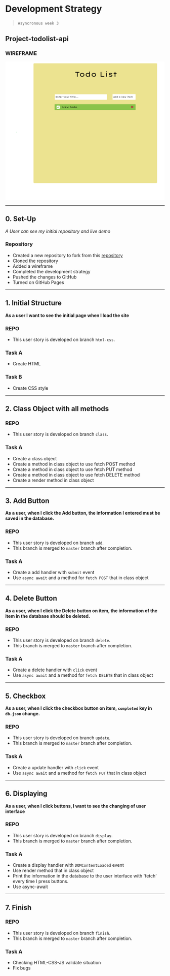 # Development Strategy

> `Asyncronous week 3`

## Project-todolist-api

### WIREFRAME

![wireframe](/wireframe-1.png)

---

## 0. Set-Up

_A User can see my initial repository and live demo_

### Repository

- Created a new repository to fork from this [repository](https://github.com/HackYourFutureBelgium/restful-pjs)
- Cloned the repository
- Added a wireframe
- Completed the development strategy
- Pushed the changes to GitHub
- Turned on GitHub Pages

---

## 1. Initial Structure

__As a user I want to see the initial page when I load the site__

### REPO

- This user story is developed on branch `html-css`.

### Task A

- Create HTML

### Task B

- Create CSS style

---

## 2. Class Object with all methods

### REPO

- This user story is developed on branch `class`.

### Task A

- Create a class object
- Create a method in class object to use fetch POST method
- Create a method in class object to use fetch PUT method
- Create a method in class object to use fetch DELETE method
- Create a render method in class object

---

## 3. Add Button 

__As a user, when I click the Add button, the information I entered must be saved in the database.__

### REPO

- This user story is developed on branch `add`.
- This branch is merged to `master` branch after completion.

### Task A

- Create a add handler with `submit` event
- Use `async await` and a method for `fetch POST` that in class object

---

## 4. Delete Button

__As a user, when I click the Delete button on item, the information of the item in the database should be deleted.__

### REPO

- This user story is developed on branch `delete`.
- This branch is merged to `master` branch after completion.

### Task A

- Create a delete handler with `click` event
- Use `async await` and a method for `fetch DELETE` that in class object

---

## 5. Checkbox

__As a user, when I click the checkbox button on item, `completed` key in `db.json` change.__

### REPO

- This user story is developed on branch `update`.
- This branch is merged to `master` branch after completion.

### Task A

- Create a update handler with `click` event
- Use `async await` and a method for `fetch PUT` that in class object

---

## 6. Displaying

__As a user, when I click buttons, I want to see the changing of user interface__

### REPO

- This user story is developed on branch `display`.
- This branch is merged to `master` branch after completion.

### Task A

- Create a display handler with `DOMContentLoaded` event
- Use render method that in class object
- Print the information in the database to the user interface with 'fetch' every time I press buttons.
- Use async-await

---

## 7. Finish

### REPO

- This user story is developed on branch `finish`.
- This branch is merged to `master` branch after completion.

### Task A

- Checking HTML-CSS-JS validate situation
- Fix bugs